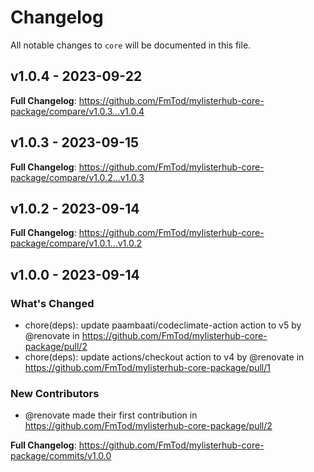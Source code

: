 # Changelog

All notable changes to `core` will be documented in this file.

## v1.0.4 - 2023-09-22

**Full Changelog**: https://github.com/FmTod/mylisterhub-core-package/compare/v1.0.3...v1.0.4

## v1.0.3 - 2023-09-15

**Full Changelog**: https://github.com/FmTod/mylisterhub-core-package/compare/v1.0.2...v1.0.3

## v1.0.2 - 2023-09-14

**Full Changelog**: https://github.com/FmTod/mylisterhub-core-package/compare/v1.0.1...v1.0.2

## v1.0.0 - 2023-09-14

### What's Changed

- chore(deps): update paambaati/codeclimate-action action to v5 by @renovate in https://github.com/FmTod/mylisterhub-core-package/pull/2
- chore(deps): update actions/checkout action to v4 by @renovate in https://github.com/FmTod/mylisterhub-core-package/pull/1

### New Contributors

- @renovate made their first contribution in https://github.com/FmTod/mylisterhub-core-package/pull/2

**Full Changelog**: https://github.com/FmTod/mylisterhub-core-package/commits/v1.0.0
